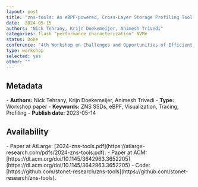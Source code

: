 ```yaml
---
layout: post
title: "zns-tools: An eBPF-powered, Cross-Layer Storage Profiling Tool for NVMe ZNS SSDs"
date:  2024-05-15
authors: "Nick Tehrany, Krijn Doekemeijer, Animesh Trivedi"
categories: flash "performance characterization" NVMe
status: Done
conference: "4th Workshop on Challenges and Opportunities of Efficient and Performant Storage Systems (CHEOPS'24) at EuroSys 2024"
type: workshop
selected: yes
other: ""
---
```


<h2>Metadata</h2>
- <b>Authors:</b> Nick Tehrany, Krijn Doekemeijer, Animesh Trivedi
- <b>Type:</b> Workshop paper
- <b>Keywords:</b> ZNS SSDs, eBPF, Visualization, Tracing, Profiling
- <b>Publish date:</b> 2023-05-14

<h2>Availability</h2>
- Paper at AtLarge: [2024-zns-tools.pdf](https://atlarge-research.com/pdfs/2024-zns-tools.pdf).
- Paper at ACM: [https://dl.acm.org/doi/10.1145/3642963.3652205](https://dl.acm.org/doi/10.1145/3642963.3652205)
- Code: [https://github.com/stonet-research/zns-tools](https://github.com/stonet-research/zns-tools).
